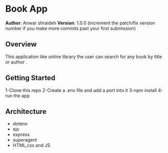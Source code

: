 # Book App

**Author**: Anwar shraideh
**Version**: 1.0.0 (increment the patch/fix version number if you make more commits past your first submission)

## Overview
This application like online library the user can search for any book by title or author .

## Getting Started

1-Clone this repo
2-Create a .env file and add a port into it
3-npm install
4-run the app

## Architecture

* dotenv
* ejs
* express
* superagent 
* HTML,css and JS





